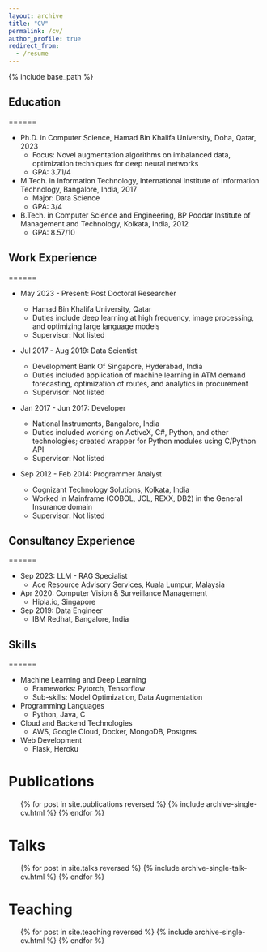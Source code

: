 ```yaml
---
layout: archive
title: "CV"
permalink: /cv/
author_profile: true
redirect_from:
  - /resume
---
```


{% include base_path %}


## Education
======
* Ph.D. in Computer Science, Hamad Bin Khalifa University, Doha, Qatar, 2023
  * Focus: Novel augmentation algorithms on imbalanced data, optimization techniques for deep neural networks
  * GPA: 3.71/4
* M.Tech. in Information Technology, International Institute of Information Technology, Bangalore, India, 2017
  * Major: Data Science
  * GPA: 3/4
* B.Tech. in Computer Science and Engineering, BP Poddar Institute of Management and Technology, Kolkata, India, 2012
  * GPA: 8.57/10

## Work Experience
======
* May 2023 - Present: Post Doctoral Researcher
  * Hamad Bin Khalifa University, Qatar
  * Duties include deep learning at high frequency, image processing, and optimizing large language models
  * Supervisor: Not listed

* Jul 2017 - Aug 2019: Data Scientist
  * Development Bank Of Singapore, Hyderabad, India
  * Duties included application of machine learning in ATM demand forecasting, optimization of routes, and analytics in procurement
  * Supervisor: Not listed

* Jan 2017 - Jun 2017: Developer
  * National Instruments, Bangalore, India
  * Duties included working on ActiveX, C#, Python, and other technologies; created wrapper for Python modules using C/Python API
  * Supervisor: Not listed

* Sep 2012 - Feb 2014: Programmer Analyst
  * Cognizant Technology Solutions, Kolkata, India
  * Worked in Mainframe (COBOL, JCL, REXX, DB2) in the General Insurance domain
  * Supervisor: Not listed

## Consultancy Experience
======
* Sep 2023: LLM - RAG Specialist
  * Ace Resource Advisory Services, Kuala Lumpur, Malaysia
* Apr 2020: Computer Vision & Surveillance Management
  * Hipla.io, Singapore
* Sep 2019: Data Engineer
  * IBM Redhat, Bangalore, India

## Skills
======
* Machine Learning and Deep Learning
  * Frameworks: Pytorch, Tensorflow
  * Sub-skills: Model Optimization, Data Augmentation
* Programming Languages
  * Python, Java, C
* Cloud and Backend Technologies
  * AWS, Google Cloud, Docker, MongoDB, Postgres
* Web Development
  * Flask, Heroku


Publications
======
  <ul>{% for post in site.publications reversed %}
    {% include archive-single-cv.html %}
  {% endfor %}</ul>
  
Talks
======
  <ul>{% for post in site.talks reversed %}
    {% include archive-single-talk-cv.html  %}
  {% endfor %}</ul>
  
Teaching
======
  <ul>{% for post in site.teaching reversed %}
    {% include archive-single-cv.html %}
  {% endfor %}</ul>
  